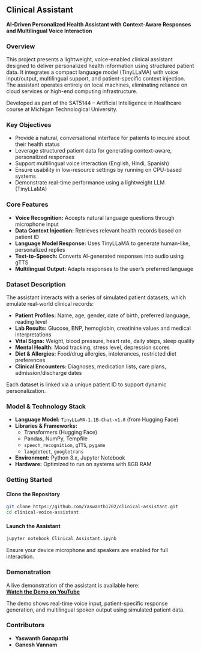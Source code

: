 ## Clinical Assistant  
**AI-Driven Personalized Health Assistant with Context-Aware Responses and Multilingual Voice Interaction**

### Overview

This project presents a lightweight, voice-enabled clinical assistant designed to deliver personalized health information using structured patient data. It integrates a compact language model (TinyLLaMA) with voice input/output, multilingual support, and patient-specific context injection. The assistant operates entirely on local machines, eliminating reliance on cloud services or high-end computing infrastructure.

Developed as part of the SAT5144 – Artificial Intelligence in Healthcare course at Michigan Technological University.


### Key Objectives

- Provide a natural, conversational interface for patients to inquire about their health status  
- Leverage structured patient data for generating context-aware, personalized responses  
- Support multilingual voice interaction (English, Hindi, Spanish)  
- Ensure usability in low-resource settings by running on CPU-based systems  
- Demonstrate real-time performance using a lightweight LLM (TinyLLaMA)


### Core Features

- **Voice Recognition:** Accepts natural language questions through microphone input  
- **Data Context Injection:** Retrieves relevant health records based on patient ID  
- **Language Model Response:** Uses TinyLLaMA to generate human-like, personalized replies  
- **Text-to-Speech:** Converts AI-generated responses into audio using gTTS  
- **Multilingual Output:** Adapts responses to the user’s preferred language


### Dataset Description

The assistant interacts with a series of simulated patient datasets, which emulate real-world clinical records:

- **Patient Profiles:** Name, age, gender, date of birth, preferred language, reading level  
- **Lab Results:** Glucose, BNP, hemoglobin, creatinine values and medical interpretations  
- **Vital Signs:** Weight, blood pressure, heart rate, daily steps, sleep quality  
- **Mental Health:** Mood tracking, stress level, depression scores  
- **Diet & Allergies:** Food/drug allergies, intolerances, restricted diet preferences  
- **Clinical Encounters:** Diagnoses, medication lists, care plans, admission/discharge dates

Each dataset is linked via a unique patient ID to support dynamic personalization.


### Model & Technology Stack

- **Language Model:** `TinyLLaMA-1.1B-Chat-v1.0` (from Hugging Face)  
- **Libraries & Frameworks:**  
  - Transformers (Hugging Face)  
  - Pandas, NumPy, Tempfile  
  - `speech_recognition`, `gTTS`, `pygame`  
  - `langdetect`, `googletrans`  
- **Environment:** Python 3.x, Jupyter Notebook  
- **Hardware:** Optimized to run on systems with 8GB RAM


### Getting Started

#### Clone the Repository
```bash
git clone https://github.com/Yaswanth1702/clinical-assistant.git
cd clinical-voice-assistant
```

#### Launch the Assistant
```bash
jupyter notebook Clinical_Assistant.ipynb
```

Ensure your device microphone and speakers are enabled for full interaction.


### Demonstration

A live demonstration of the assistant is available here:  
**[Watch the Demo on YouTube]([https://www.youtube.com/watch?v=your-video-link](https://www.youtube.com/watch?v=0j4aLRwGb6g))**

The demo shows real-time voice input, patient-specific response generation, and multilingual spoken output using simulated patient data.


### Contributors

- **Yaswanth Ganapathi**  
- **Ganesh Vannam**  

